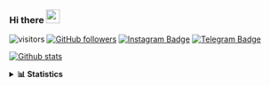 ### Hi there <img height="25" width="25"  src="https://camo.githubusercontent.com/35d3d11359a49bf12aebb834cc13fd81b95eff4e/68747470733a2f2f6d656469612e67697068792e636f6d2f6d656469612f6876524a434c467a6361737252346961377a2f67697068792e676966">

![visitors](https://visitor-badge.glitch.me/badge?page_id=hanifazzuhdi.hanifazzuhdi)
[![GitHub followers](https://img.shields.io/github/followers/hanifazzuhdi?label=Follow&style=social)](https://github.com/hanifazzuhdi/?tab=follow) 
[![Instagram Badge](https://img.shields.io/badge/-hanifazzuhdi-blue?style=social&logo=Instagram&link=https://www.instagram.com/hnfhanif52/)](https://www.instagram.com/hnfhanif52/)
[![Telegram Badge](https://img.shields.io/badge/-hanifazzuhdi-blue?style=social&logo=telegram&link=https://www.t.me/hanif0198/)](https://www.t.me/hanif0198/) 

[![Github stats](https://github-readme-stats.vercel.app/api?username=hanifazzuhdi&count_private=true&title_color=333&text_color=777&show_icons=true&icon_color=333&line_height=20px)](https://github.com/hanifazzuhdi)

<details>
  <summary><b> 📊 Statistics </b></summary>
  
  <br/>
  
  <!--START_SECTION:waka-->
![Code Time](http://img.shields.io/badge/Code%20Time-2%2C431%20hrs%2028%20mins-blue)

![Lines of code](https://img.shields.io/badge/From%20Hello%20World%20I%27ve%20Written-5%20Million%20lines%20of%20code-blue)

**🐱 My GitHub Data** 

> 🏆 6 Contributions in the Year 2022
 > 
> 📦 297.8 kB Used in GitHub's Storage 
 > 
> 🚫 Not Opted to Hire
 > 
> 📜 23 Public Repositories 
 > 
> 🔑 24 Private Repositories  
 > 
📊 **This Week I Spent My Time On** 

```text
⌚︎ Time Zone: Asia/Jakarta

💬 Programming Languages: 
Blade Template           25 hrs 50 mins      █████████████░░░░░░░░░░░░   53.54% 
PHP                      21 hrs 6 mins       ███████████░░░░░░░░░░░░░░   43.74% 
CSS                      25 mins             ░░░░░░░░░░░░░░░░░░░░░░░░░   0.87% 
Bash                     18 mins             ░░░░░░░░░░░░░░░░░░░░░░░░░   0.62% 
SCSS                     16 mins             ░░░░░░░░░░░░░░░░░░░░░░░░░   0.55%

🔥 Editors: 
VS Code                  48 hrs 15 mins      █████████████████████████   100.0%

💻 Operating System: 
Mac                      48 hrs 15 mins      █████████████████████████   100.0%

```


 Last Updated on 05/01/2022
<!--END_SECTION:waka-->
</details>
